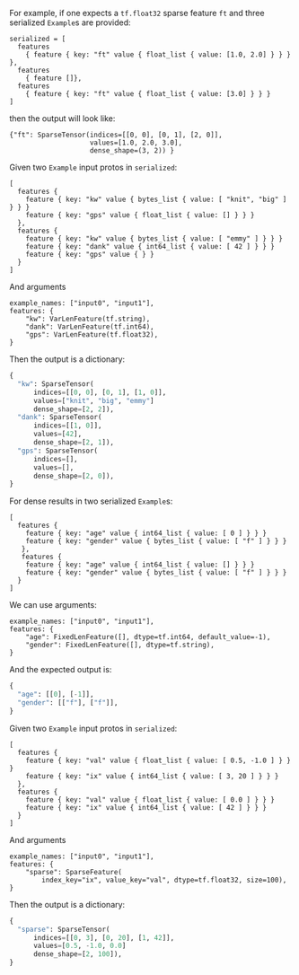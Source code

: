 For example, if one expects a `tf.float32` sparse feature `ft` and three
  serialized `Example`s are provided:

  ```
  serialized = [
    features
      { feature { key: "ft" value { float_list { value: [1.0, 2.0] } } } },
    features
      { feature []},
    features
      { feature { key: "ft" value { float_list { value: [3.0] } } }
  ]
  ```

  then the output will look like:

  ```
  {"ft": SparseTensor(indices=[[0, 0], [0, 1], [2, 0]],
                      values=[1.0, 2.0, 3.0],
                      dense_shape=(3, 2)) }
  ```

  Given two `Example` input protos in `serialized`:

  ```
  [
    features {
      feature { key: "kw" value { bytes_list { value: [ "knit", "big" ] } } }
      feature { key: "gps" value { float_list { value: [] } } }
    },
    features {
      feature { key: "kw" value { bytes_list { value: [ "emmy" ] } } }
      feature { key: "dank" value { int64_list { value: [ 42 ] } } }
      feature { key: "gps" value { } }
    }
  ]
  ```

  And arguments

  ```
  example_names: ["input0", "input1"],
  features: {
      "kw": VarLenFeature(tf.string),
      "dank": VarLenFeature(tf.int64),
      "gps": VarLenFeature(tf.float32),
  }
  ```

  Then the output is a dictionary:

  ```python
  {
    "kw": SparseTensor(
        indices=[[0, 0], [0, 1], [1, 0]],
        values=["knit", "big", "emmy"]
        dense_shape=[2, 2]),
    "dank": SparseTensor(
        indices=[[1, 0]],
        values=[42],
        dense_shape=[2, 1]),
    "gps": SparseTensor(
        indices=[],
        values=[],
        dense_shape=[2, 0]),
  }
  ```

  For dense results in two serialized `Example`s:

  ```
  [
    features {
      feature { key: "age" value { int64_list { value: [ 0 ] } } }
      feature { key: "gender" value { bytes_list { value: [ "f" ] } } }
     },
     features {
      feature { key: "age" value { int64_list { value: [] } } }
      feature { key: "gender" value { bytes_list { value: [ "f" ] } } }
    }
  ]
  ```

  We can use arguments:

  ```
  example_names: ["input0", "input1"],
  features: {
      "age": FixedLenFeature([], dtype=tf.int64, default_value=-1),
      "gender": FixedLenFeature([], dtype=tf.string),
  }
  ```

  And the expected output is:

  ```python
  {
    "age": [[0], [-1]],
    "gender": [["f"], ["f"]],
  }
  ```

  Given two `Example` input protos in `serialized`:

  ```
  [
    features {
      feature { key: "val" value { float_list { value: [ 0.5, -1.0 ] } } }
      feature { key: "ix" value { int64_list { value: [ 3, 20 ] } } }
    },
    features {
      feature { key: "val" value { float_list { value: [ 0.0 ] } } }
      feature { key: "ix" value { int64_list { value: [ 42 ] } } }
    }
  ]
  ```

  And arguments

  ```
  example_names: ["input0", "input1"],
  features: {
      "sparse": SparseFeature(
          index_key="ix", value_key="val", dtype=tf.float32, size=100),
  }
  ```

  Then the output is a dictionary:

  ```python
  {
    "sparse": SparseTensor(
        indices=[[0, 3], [0, 20], [1, 42]],
        values=[0.5, -1.0, 0.0]
        dense_shape=[2, 100]),
  }
  ```
